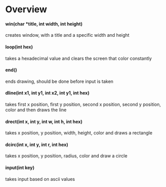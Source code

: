 # Overview

#### win(char *title, int width, int height)
creates window, with a title and a specific width and height

#### loop(int hex)
takes a hexadecimal value and clears the screen that color constantly

#### end()
ends drawing, should be done before input is taken

#### dline(int x1, int y1, int x2, int y1, int hex)
takes first x position, first y position, second x position, second y position, color
and then draws the line

#### drect(int x, int y, int w, int h, int hex)
takes x position, y position, width, height, color and draws a rectangle 

#### dcirc(int x, int y, int r, int hex)
takes x position, y position, radius, color and draw a circle

#### input(int key)
takes input based on ascii values
